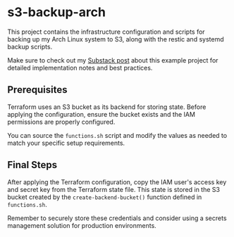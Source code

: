 # s3-backup-arch

This project contains the infrastructure configuration and scripts for backing up my Arch Linux system to S3, along with the restic and systemd backup scripts.

Make sure to check out my [Substack post](https://dakaiser.substack.com/p/restic-system-backup) about this example project for detailed implementation notes and best practices.

## Prerequisites

Terraform uses an S3 bucket as its backend for storing state. Before applying the configuration, ensure the bucket exists and the IAM permissions are properly configured.

You can source the `functions.sh` script and modify the values as needed to match your specific setup requirements.

## Final Steps

After applying the Terraform configuration, copy the IAM user's access key and secret key from the Terraform state file. This state is stored in the S3 bucket created by the `create-backend-bucket()` function defined in `functions.sh`.

Remember to securely store these credentials and consider using a secrets management solution for production environments.